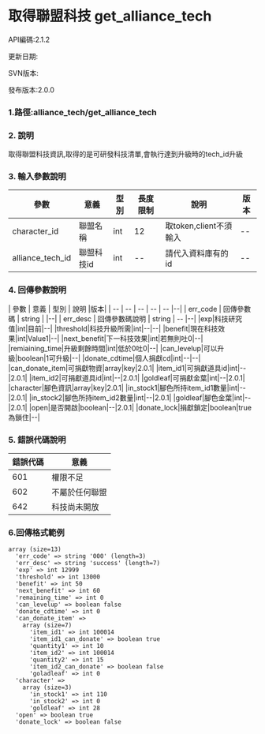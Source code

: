 # 取得聯盟科技 get_alliance_tech




API編碼:2.1.2

> 


更新日期:

> 

SVN版本:

> 

發布版本:2.0.0
### 1.路徑:alliance_tech/get_alliance_tech

### 2. 說明

取得聯盟科技資訊,取得的是可研發科技清單,會執行達到升級時的tech_id升級
### 3. 輸入參數說明


| 參數 | 意義 | 型別 | 長度限制 | 說明 |版本|
| -- | -- | -- | -- | -- | -- |
|character_id|聯盟名稱|int|12|取token,client不須輸入|--|
|alliance_tech_id|聯盟科技id|int|--|請代入資料庫有的id|--|


### 4. 回傳參數說明
| 參數 | 意義 | 型別 | 說明 |版本|
| -- | -- | -- | -- | -- |--|
| err_code | 回傳參數碼 | string |  |--|
| err_desc | 回傳參數碼說明 | string | -- |--|
|exp|科技研究值|int|目前|--|
|threshold|科技升級所需|int|--|--|
|benefit|現在科技效果|int|Value1|--|
|next_benefit|下一科技效果|int|若無則吐0|--|
|remiaining_time|升級剩餘時間|int|低於0吐0|--|
|can_levelup|可以升級|boolean|1可升級|--|
|donate_cdtime|個人捐獻cd|int|--|--|
|can_donate_item|可捐獻物資|array|key|2.0.1|
|item_id1|可捐獻道具id|int|--|2.0.1|
|item_id2|可捐獻道具id|int|--|2.0.1|
|goldleaf|可捐獻金葉|int|--|2.0.1|
|character|腳色資訊|array|key|2.0.1|
|in_stock1|腳色所持item_id1數量|int|--|2.0.1|
|in_stock2|腳色所持item_id2數量|int|--|2.0.1|
|goldleaf|腳色金葉|int|--|2.0.1|
|open|是否開啟|boolean|--|2.0.1|
|donate_lock|捐獻鎖定|boolean|true為鎖住|--|


### 5. 錯誤代碼說明
|錯誤代碼|意義|
|--|--|
|601|權限不足|
|602|不屬於任何聯盟|
|642|科技尚未開放|

### 6.回傳格式範例

```
array (size=13)
  'err_code' => string '000' (length=3)
  'err_desc' => string 'success' (length=7)
  'exp' => int 12999
  'threshold' => int 13000
  'benefit' => int 50
  'next_benefit' => int 60
  'remaining_time' => int 0
  'can_levelup' => boolean false
  'donate_cdtime' => int 0
  'can_donate_item' => 
    array (size=7)
      'item_id1' => int 100014
      'item_id1_can_donate' => boolean true
      'quantity1' => int 10
      'item_id2' => int 100014
      'quantity2' => int 15
      'item_id2_can_donate' => boolean false
      'goladleaf' => int 0
  'character' => 
    array (size=3)
      'in_stock1' => int 110
      'in_stock2' => int 0
      'goldleaf' => int 28
  'open' => boolean true
  'donate_lock' => boolean false
```

